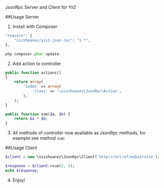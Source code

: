 JsonRpc Server and Client for Yii2


##Usage Server

1) Install with Composer

~~~php
"require": {
    "nizsheanez/yii2-json-rpc": "1.*",
},

php composer.phar update
~~~

2) Add action to controller

~~~php
public function actions()
{
    return array(
        'index' => array(
            'class' => '\nizsheanez\JsonRpc\Action',
        ),
    );
}

public function sum($a, $b) {
	return $a + $b;
}
~~~

3) All methods of controller now available as JsonRpc methods, for example see method `sum`:

##Usage Client

~~~php
$client = new \nizsheanez\JsonRpc\Client('http://url/of/webservice');

$response = $client->sum(2, 3);
echo $response;
~~~

4) Enjoy!



